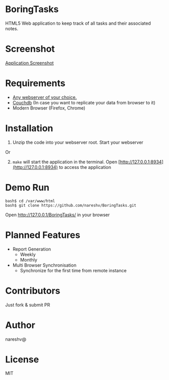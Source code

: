 BoringTasks
==========

HTML5 Web application to keep track of all tasks and their associated notes.

Screenshot
==========

[Application Screenshot](https://raw.github.com/nareshv/BoringTasks/master/screenshot.png)

Requirements
============

- [Any webserver of your choice.](https://gist.github.com/willurd/5720255)
- [Couchdb](https://www.iriscouch.com/) (In case you want to replicate your data from browser to it)
- Modern Browser (Firefox, Chrome)


Installation
============

1. Unzip the code into your webserver root. Start your webserver

Or

2. `make` will start the application in the terminal. Open [http://127.0.0.1:8934](http://127.0.0.1:8934) to access the application


Demo Run
========

```
bash$ cd /var/www/html
bash$ git clone https://github.com/nareshv/BoringTasks.git
```

Open http://127.0.0.1/BoringTasks/ in your browser


Planned Features
================
- Report Generation
    - Weekly
    - Monthly
- Multi Browser Synchronisation
    - Synchronize for the first time from remote instance


Contributors
============

Just fork & submit PR

Author
======

nareshv@

License
=======

MIT
